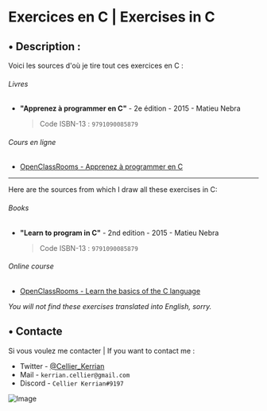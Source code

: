 # Exercices en C | Exercises in C

## • Description :

Voici les sources d'où je tire tout ces exercices en C :
###### Livres
- __"Apprenez à programmer en C"__ - 2e édition - 2015 - Matieu Nebra
  > Code ISBN-13 : `9791090085879`

###### Cours en ligne
- [OpenClassRooms - Apprenez à programmer en C](https://openclassrooms.com/fr/courses/19980-apprenez-a-programmer-en-c)

---

Here are the sources from which I draw all these exercises in C:
###### Books
- __"Learn to program in C"__ - 2nd edition - 2015 - Matieu Nebra
  > Code ISBN-13 : `9791090085879`

###### Online course
- [OpenClassRooms - Learn the basics of the C language](https://openclassrooms.com/fr/courses/19980-apprenez-a-programmer-en-c)

*You will not find these exercises translated into English, sorry.*

## • Contacte

Si vous voulez me contacter | If you want to contact me :
- Twitter - [@Cellier_Kerrian](https://twitter.com/Cellier_Kerrian)
- Mail - `kerrian.cellier@gmail.com`
- Discord - `Cellier Kerrian#9197`

![Image](https://cdn.discordapp.com/attachments/922486147366662204/922486202844737606/banner.png)
